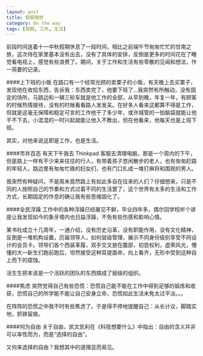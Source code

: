 ```yaml
---
layout: post
title: 假期随想
category: On the way
tags: [假期, 工作, 生活]
---
```

前段时间连着十一中秋假期休息了一段时间，相比之前端午节匆匆忙忙的甘南之旅，这次待在家里基本没有出去，没有了具体的安排，反倒是更多的时间花在了睡觉看电视上，感觉有些浪费了。期间，关于工作和生活有些零散的见闻和想法，作一简要的记录。

####上下班的小贩
在路口有一个经常光顾的卖栗子的小贩，有天晚上去买栗子，发现他在收拾东西，告诉我：东西卖完了，他要下班了…我突然有所触动，没有固定的场所，马路边和一辆三轮车就是他工作的全部，从早到晚，年复一年，有顾客的时候热情接待，没有的时候看看路人发发呆。在好多人看来这都算不得是工作，但就是这毫无保障和稳定可言的工作他干了多少年，或许城管的一拍脑袋就能让他干不下去，小混混的一时兴起就能让他入不敷出，但在他看来，他每天也是上班下班。

其实，对他来说这即是工作，也是生活。

####市井百态
有天下午我去 Thinkpad 客服去清理电脑，那是一个周内的下午，但是路上一样有不少来来往往的行人，有带着孩子悠闲散步的老人，也有匆匆赶路的年轻人，路边里有匆匆忙碌的妇女们，也有门口扎成一堆打麻将和围观的男人。

我突然有种疑问，不是周末竟然路上有如此多自在往来的人们？仔细想来，只是不同的人按照自己的节奏和方式过着不同的生活罢了，这个世界有太多的生活和工作方式，长期固定的作息的确让我有些思维固化了。

####全民浮躁
工作中的各种浮躁已经屡见不鲜，毕业四年多，偶尔回学校听个讲座让我发现如今的象牙塔内也日益浮躁，不免有些伤感和影响心情。

某书社成立十几周年，一通介绍，没有历史沿革，没有职能作用，没有文化精神，反倒是一堆机构设置，历届领导人，如何层级管理，展示不同身份级别享受不同设计的会员卡。领导们各个西装革履，双手交叉放在腹部，初尝权利，虚荣风光，懵懂的大一新生们跑前跑后，坦然接受这种耳提面命，向上看齐，无形中受到这种自上而下的腐蚀。

活生生把本该是一个活跃的团队的东西搞成了层级的组织。

####焦虑
突然觉得自己有些恐慌：恐慌自己能不能在工作中得到足够的锻炼和收获，恐慌自己的所学能不能让自己安身立命，恐慌如此生活未免太过平淡。。。

在阵阵的恐慌之中我不时有些焦虑了。于是得不停地提醒自己：从长计议，脚踏实地，抓铁留痕。

####何为自由
关于自由，凯文凯利在《科技想要什么》中指出：自由的含义并非可以率性而为，而是“选择的自由”。

又何来选择的自由？我想其中的道理显而易见。



